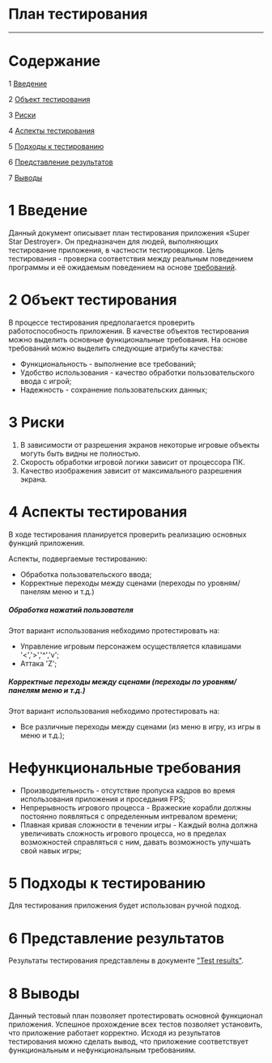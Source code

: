 # План тестирования
---


# Cодержание
1 [Введение](#introduction)  

2 [Объект тестирования](#items) 

3 [Риски](#risk)  

4 [Аспекты тестирования](#features)  

5 [Подходы к тестированию](#approach)  

6 [Представление результатов](#pass)  

7 [Выводы](#conclusion)  

<a name="introduction"/>

# 1 Введение

Данный документ описывает план тестирования приложения «Super Star Destroyer». Он предназначен для людей, выполняющих тестирование приложения, в частности тестировщиков. Цель тестирования - проверка соответствия между реальным поведением программы и её ожидаемым поведением на основе [требований](https://github.com/YoullloveGitHubUnlimitedCollaborators/SuperStarDestroyer/blob/master/Doc/ProjectRequirments.md).

<a name="items"/>

# 2 Объект тестирования

В процессе тестирования предполагается проверить работоспособность приложения.
В качестве объектов тестирования можно выделить основные функциональные требования.
На основе требований можно выделить следующие атрибуты качества: 
* Функциональность - выполнение все требований; 
* Удобство использования - качество обработки пользовательского ввода с игрой;
* Надежность - сохранение пользовательских данных;

<a name="risk"/>

# 3 Риски

1. В зависимости от разрешения экранов некоторые игровые объекты могуть быть видны не полностью.
2. Скорость обработки игровой логики зависит от процессора ПК.
3. Качество изображения зависит от максимального разрешения экрана.

<a name="features"/>

# 4 Аспекты тестирования

В ходе тестирования планируется проверить реализацию основных функций приложения.

Аспекты, подвергаемые тестированию:  

* Обработка пользовательского ввода;  
* Корректные переходы между сценами (переходы по уровням/панелям меню и т.д.)

##### Обработка нажатий пользователя
Этот вариант использования небходимо протестировать на:
* Управление игровым персонажем осуществляется клавишами '<','>','^','v';
* Аттака 'Z';

##### Корректные переходы между сценами (переходы по уровням/панелям меню и т.д.)
Этот вариант использования небходимо протестировать на:
* Все различные переходы между сценами (из меню в игру, из игры в меню и т.д.);

# Нефункциональные требования

* Производительность - отсутствие пропуска кадров во время использования приложения и проседания FPS;
* Непрерывность игрового процесса - Вражеские корабли должны постоянно появляться с определенным интревалом времени;
* Плавная кривая сложности в течении игры - Каждый волна должна увеличивать сложность игрового процесса, но в пределах возможностей справляться с ним, давать возможность улучшать свой навык игры;


<a name="approach"/>

# 5 Подходы к тестированию

Для тестирования приложения будет использован ручной подход.

<a name="pass"/>

# 6 Представление результатов

Результаты тестирования представлены в документе ["Test results"](https://github.com/YoullloveGitHubUnlimitedCollaborators/SuperStarDestroyer/blob/master/Doc/Testing/TestResult.md).

<a name="conclusion"/>

# 8 Выводы

Данный тестовый план позволяет протестировать основной функционал приложения. 
Успешное прохождение всех тестов позволяет установить, что приложение работает корректно.
Исходя из результатов тестирования можно сделать вывод, что приложение соответствует функциональным и нефункциональным требованиям.
